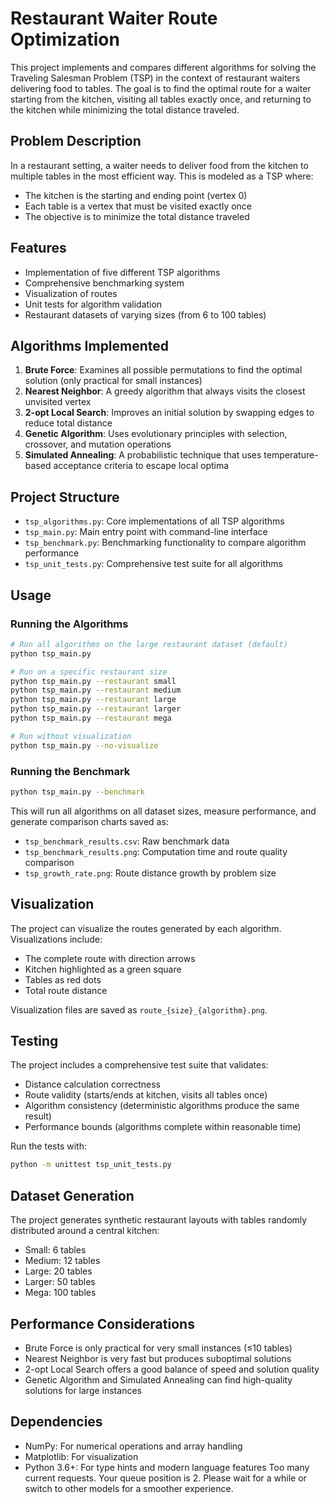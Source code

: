        
# Restaurant Waiter Route Optimization

This project implements and compares different algorithms for solving the Traveling Salesman Problem (TSP) in the context of restaurant waiters delivering food to tables. The goal is to find the optimal route for a waiter starting from the kitchen, visiting all tables exactly once, and returning to the kitchen while minimizing the total distance traveled.

## Problem Description

In a restaurant setting, a waiter needs to deliver food from the kitchen to multiple tables in the most efficient way. This is modeled as a TSP where:
- The kitchen is the starting and ending point (vertex 0)
- Each table is a vertex that must be visited exactly once
- The objective is to minimize the total distance traveled

## Features

- Implementation of five different TSP algorithms
- Comprehensive benchmarking system
- Visualization of routes
- Unit tests for algorithm validation
- Restaurant datasets of varying sizes (from 6 to 100 tables)

## Algorithms Implemented

1. **Brute Force**: Examines all possible permutations to find the optimal solution (only practical for small instances)
2. **Nearest Neighbor**: A greedy algorithm that always visits the closest unvisited vertex
3. **2-opt Local Search**: Improves an initial solution by swapping edges to reduce total distance
4. **Genetic Algorithm**: Uses evolutionary principles with selection, crossover, and mutation operations
5. **Simulated Annealing**: A probabilistic technique that uses temperature-based acceptance criteria to escape local optima

## Project Structure

- `tsp_algorithms.py`: Core implementations of all TSP algorithms
- `tsp_main.py`: Main entry point with command-line interface
- `tsp_benchmark.py`: Benchmarking functionality to compare algorithm performance
- `tsp_unit_tests.py`: Comprehensive test suite for all algorithms

## Usage

### Running the Algorithms

```bash
# Run all algorithms on the large restaurant dataset (default)
python tsp_main.py

# Run on a specific restaurant size
python tsp_main.py --restaurant small
python tsp_main.py --restaurant medium
python tsp_main.py --restaurant large
python tsp_main.py --restaurant larger
python tsp_main.py --restaurant mega

# Run without visualization
python tsp_main.py --no-visualize
```

### Running the Benchmark

```bash
python tsp_main.py --benchmark
```

This will run all algorithms on all dataset sizes, measure performance, and generate comparison charts saved as:
- `tsp_benchmark_results.csv`: Raw benchmark data
- `tsp_benchmark_results.png`: Computation time and route quality comparison
- `tsp_growth_rate.png`: Route distance growth by problem size

## Visualization

The project can visualize the routes generated by each algorithm. Visualizations include:
- The complete route with direction arrows
- Kitchen highlighted as a green square
- Tables as red dots
- Total route distance

Visualization files are saved as `route_{size}_{algorithm}.png`.

## Testing

The project includes a comprehensive test suite that validates:
- Distance calculation correctness
- Route validity (starts/ends at kitchen, visits all tables once)
- Algorithm consistency (deterministic algorithms produce the same result)
- Performance bounds (algorithms complete within reasonable time)

Run the tests with:

```bash
python -m unittest tsp_unit_tests.py
```

## Dataset Generation

The project generates synthetic restaurant layouts with tables randomly distributed around a central kitchen:
- Small: 6 tables
- Medium: 12 tables
- Large: 20 tables
- Larger: 50 tables
- Mega: 100 tables

## Performance Considerations

- Brute Force is only practical for very small instances (≤10 tables)
- Nearest Neighbor is very fast but produces suboptimal solutions
- 2-opt Local Search offers a good balance of speed and solution quality
- Genetic Algorithm and Simulated Annealing can find high-quality solutions for large instances

## Dependencies

- NumPy: For numerical operations and array handling
- Matplotlib: For visualization
- Python 3.6+: For type hints and modern language features
        Too many current requests. Your queue position is 2. Please wait for a while or switch to other models for a smoother experience.